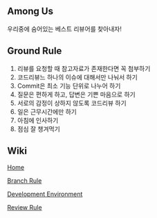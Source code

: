## Among Us
우리중에 숨어있는 베스트 리뷰어를 찾아내자!

## Ground Rule
1. 리뷰를 요청할 때 참고자료가 존재한다면 꼭 첨부하기
2. 코드리뷰느 하나의 이슈에 대해서만 나눠서 하기
3. Commit은 최소 기능 단위로 나누어 하기
4. 질문은 편하게 하고, 답변은 기쁜 마음으로 하기
5. 서로의 감정이 상하지 않도록 코드리뷰 하기
6. 일은 근무시간에만 하기
7. 아침에 인사하기
8. 점심 잘 챙겨먹기

## Wiki
[Home](https://github.com/heew-choi/among-us/wiki/Among-Us#among-us)

[Branch Rule](https://github.com/heew-choi/among-us/wiki/Branch-Rules#naming-rules)

[Development Environment](https://github.com/heew-choi/among-us/wiki/Development-Environment#meeting-settings)

[Review Rule](https://github.com/heew-choi/among-us/wiki/Review-Rules#pr-pull-request-%EC%A0%95%EC%B1%85)
